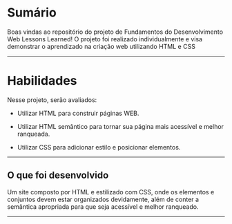 
# Sumário

Boas vindas ao repositório do projeto de Fundamentos do Desenvolvimento Web Lessons Learned! O projeto foi realizado individualmente e visa demonstrar o aprendizado na criação web utilizando HTML e CSS

---

# Habilidades

Nesse projeto, serão avaliados:

  - Utilizar HTML para construir páginas WEB.

  - Utilizar HTML semântico para tornar sua página mais acessível e melhor ranqueada.

  - Utilizar CSS para adicionar estilo e posicionar elementos.

---

## O que foi desenvolvido

Um site composto por HTML e estilizado com CSS, onde os elementos e conjuntos devem estar organizados devidamente, além de conter a semântica apropriada para que seja acessível e melhor ranqueado.

---
